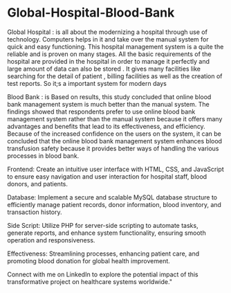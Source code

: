# Global-Hospital-Blood-Bank
Global Hospital : is all about the modernizing a hospital through use of technology. Computers helps in it and take over the manual system for quick and easy functioning. This hospital management system is a quite the reliable and is proven on many stages. All the basic requirements of the hospital are provided in the hospital in order to manage it perfectly and large amount of data can also be stored . It gives many facilities like searching for the detail of patient , billing facilities as well as the creation of test reports. So it;s a important system for modern days

Blood Bank : is Based on results, this study concluded that online blood bank management system is much better than the manual system. The findings showed that respondents prefer to use online blood bank management system rather than the manual system because it offers many advantages and benefits that lead to its effectiveness, and efficiency. Because of the increased confidence on the users on the system, it can be concluded that the online blood bank management system enhances blood transfusion safety because it provides better ways of handling the various processes in blood bank.

Frontend: Create an intuitive user interface with HTML, CSS, and JavaScript to ensure easy navigation and user interaction for hospital staff, blood donors, and patients.

Database: Implement a secure and scalable MySQL database structure to efficiently manage patient records, donor information, blood inventory, and transaction history.

Side Script: Utilize PHP for server-side scripting to automate tasks, generate reports, and enhance system functionality, ensuring smooth operation and responsiveness.

Effectiveness: Streamlining processes, enhancing patient care, and promoting blood donation for global health improvement.

Connect with me on LinkedIn to explore the potential impact of this transformative project on healthcare systems worldwide."

